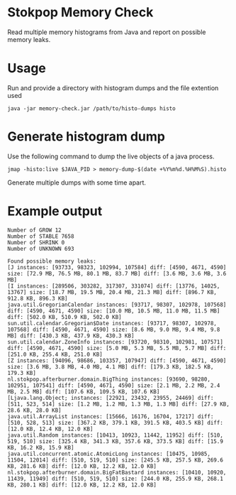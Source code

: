 # Stokpop Memory Check

Read multiple memory histograms from Java and report on possible memory leaks.

# Usage

Run and provide a directory with histogram dumps and the file extention used

    java -jar memory-check.jar /path/to/histo-dumps histo
    
# Generate histogram dump

Use the following command to dump the live objects of a java process.

    jmap -histo:live $JAVA_PID > memory-dump-$(date +%Y%m%d.%H%M%S).histo
    
Generate multiple dumps with some time apart.

    

# Example output

    Number of GROW 12
    Number of STABLE 7658
    Number of SHRINK 0
    Number of UNKNOWN 693
    
    Found possible memory leaks:
    [J instances: [93733, 98323, 102994, 107584] diff: [4590, 4671, 4590] size: [72.9 MB, 76.5 MB, 80.1 MB, 83.7 MB] diff: [3.6 MB, 3.6 MB, 3.6 MB]
    [I instances: [289506, 303282, 317307, 331074] diff: [13776, 14025, 13767] size: [18.7 MB, 19.5 MB, 20.4 MB, 21.3 MB] diff: [896.7 KB, 912.8 KB, 896.3 KB]
    java.util.GregorianCalendar instances: [93717, 98307, 102978, 107568] diff: [4590, 4671, 4590] size: [10.0 MB, 10.5 MB, 11.0 MB, 11.5 MB] diff: [502.0 KB, 510.9 KB, 502.0 KB]
    sun.util.calendar.Gregorian$Date instances: [93717, 98307, 102978, 107568] diff: [4590, 4671, 4590] size: [8.6 MB, 9.0 MB, 9.4 MB, 9.8 MB] diff: [430.3 KB, 437.9 KB, 430.3 KB]
    sun.util.calendar.ZoneInfo instances: [93720, 98310, 102981, 107571] diff: [4590, 4671, 4590] size: [5.0 MB, 5.3 MB, 5.5 MB, 5.7 MB] diff: [251.0 KB, 255.4 KB, 251.0 KB]
    [Z instances: [94096, 98686, 103357, 107947] diff: [4590, 4671, 4590] size: [3.6 MB, 3.8 MB, 4.0 MB, 4.1 MB] diff: [179.3 KB, 182.5 KB, 179.3 KB]
    nl.stokpop.afterburner.domain.BigThing instances: [93690, 98280, 102951, 107541] diff: [4590, 4671, 4590] size: [2.1 MB, 2.2 MB, 2.4 MB, 2.5 MB] diff: [107.6 KB, 109.5 KB, 107.6 KB]
    [Ljava.lang.Object; instances: [22921, 23432, 23955, 24469] diff: [511, 523, 514] size: [1.2 MB, 1.2 MB, 1.3 MB, 1.3 MB] diff: [27.9 KB, 28.6 KB, 28.0 KB]
    java.util.ArrayList instances: [15666, 16176, 16704, 17217] diff: [510, 528, 513] size: [367.2 KB, 379.1 KB, 391.5 KB, 403.5 KB] diff: [12.0 KB, 12.4 KB, 12.0 KB]
    java.util.Random instances: [10413, 10923, 11442, 11952] diff: [510, 519, 510] size: [325.4 KB, 341.3 KB, 357.6 KB, 373.5 KB] diff: [15.9 KB, 16.2 KB, 15.9 KB]
    java.util.concurrent.atomic.AtomicLong instances: [10475, 10985, 11504, 12014] diff: [510, 519, 510] size: [245.5 KB, 257.5 KB, 269.6 KB, 281.6 KB] diff: [12.0 KB, 12.2 KB, 12.0 KB]
    nl.stokpop.afterburner.domain.BigFatBastard instances: [10410, 10920, 11439, 11949] diff: [510, 519, 510] size: [244.0 KB, 255.9 KB, 268.1 KB, 280.1 KB] diff: [12.0 KB, 12.2 KB, 12.0 KB]